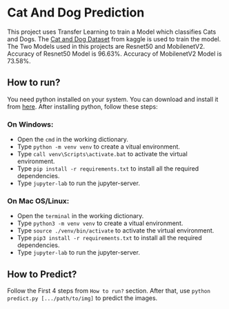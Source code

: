 # Cat And Dog Prediction

This project uses Transfer Learning to train a Model which classifies Cats and Dogs. The [Cat and Dog Dataset](https://www.kaggle.com/tongpython/cat-and-dog) from kaggle is used to train the model. The Two Models used in this projects are Resnet50 and MobilenetV2. Accuracy of Resnet50 Model is 96.63%. Accuracy of MobilenetV2 Model is 73.58%.

## How to run?

You need python installed on your system. You can download and install it from [here](https://www.python.org/). After installing python, follow these steps:

### On Windows:

- Open the `cmd` in the working dictionary.
- Type `python -m venv venv` to create a vitual environment.
- Type `call venv\Scripts\activate.bat` to activate the virtual environment.
- Type `pip install -r requirements.txt` to install all the required dependencies.
- Type `jupyter-lab` to run the jupyter-server.

### On Mac OS/Linux:

- Open the `terminal` in the working dictionary.
- Type `python3 -m venv venv` to create a vitual environment.
- Type `source ./venv/bin/activate` to activate the virtual environment.
- Type `pip3 install -r requirements.txt` to install all the required dependencies.
- Type `jupyter-lab` to run the jupyter-server.


## How to Predict?

Follow the First 4 steps from `How to run?` section. After that, use `python predict.py [.../path/to/img]` to predict the images.
